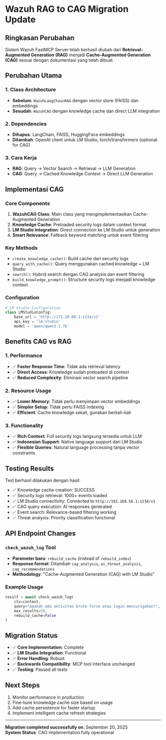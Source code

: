 # Wazuh RAG to CAG Migration Update

## Ringkasan Perubahan

Sistem Wazuh FastMCP Server telah berhasil diubah dari **Retrieval-Augmented Generation (RAG)** menjadi **Cache-Augmented Generation (CAG)** sesuai dengan dokumentasi yang telah dibuat.

## Perubahan Utama

### 1. Class Architecture
- **Sebelum**: `WazuhLangChainRAG` dengan vector store (FAISS) dan embeddings
- **Sesudah**: `WazuhCAG` dengan knowledge cache dan direct LLM integration

### 2. Dependencies
- **Dihapus**: LangChain, FAISS, HuggingFace embeddings
- **Ditambah**: OpenAI client untuk LM Studio, torch/transformers (optional for CAG)

### 3. Cara Kerja
- **RAG**: Query → Vector Search → Retrieval → LLM Generation
- **CAG**: Query → Cached Knowledge Context → Direct LLM Generation

## Implementasi CAG

### Core Components
1. **WazuhCAG Class**: Main class yang mengimplementasikan Cache-Augmented Generation
2. **Knowledge Cache**: Preloaded security logs dalam context format
3. **LM Studio Integration**: Direct connection ke LM Studio untuk generation
4. **Smart Relevance**: Fallback keyword matching untuk event filtering

### Key Methods
- `create_knowledge_cache()`: Build cache dari security logs
- `query_with_cache()`: Query menggunakan cached knowledge + LM Studio
- `search()`: Hybrid search dengan CAG analysis dan event filtering
- `build_knowledge_prompt()`: Structure security logs menjadi knowledge context

### Configuration
```python
# LM Studio Configuration
class LMStudioConfig:
    base_url = 'http://172.20.80.1:1234/v1'
    api_key = 'lm-studio' 
    model = 'qwen/qwen3-1.7b'
```

## Benefits CAG vs RAG

### 1. Performance
- ✅ **Faster Response Time**: Tidak ada retrieval latency
- ✅ **Direct Access**: Knowledge sudah preloaded di context
- ✅ **Reduced Complexity**: Eliminasi vector search pipeline

### 2. Resource Usage
- ✅ **Lower Memory**: Tidak perlu menyimpan vector embeddings
- ✅ **Simpler Setup**: Tidak perlu FAISS indexing
- ✅ **Efficient**: Cache knowledge sekali, gunakan berkali-kali

### 3. Functionality
- ✅ **Rich Context**: Full security logs langsung tersedia untuk LLM
- ✅ **Indonesian Support**: Native language support dari LM Studio
- ✅ **Flexible Queries**: Natural language processing tanpa vector constraints

## Testing Results

Test berhasil dilakukan dengan hasil:
- ✅ Knowledge cache creation: SUCCESS
- ✅ Security logs retrieval: 1000+ events loaded
- ✅ LM Studio connectivity: Connected to `http://192.168.56.1:1234/v1`
- ✅ CAG query execution: AI responses generated
- ✅ Event search: Relevance-based filtering working
- ✅ Threat analysis: Priority classification functional

## API Endpoint Changes

### `check_wazuh_log` Tool
- **Parameter baru**: `rebuild_cache` (instead of `rebuild_index`)
- **Response format**: Ditambah `cag_analysis`, `ai_threat_analysis`, `cag_recommendations`
- **Methodology**: "Cache-Augmented Generation (CAG) with LM Studio"

### Example Usage
```python
result = await check_wazuh_log(
    ctx=context,
    query="Apakah ada aktivitas brute-force atau login mencurigakan?",
    max_results=50,
    rebuild_cache=False
)
```

## Migration Status
- ✅ **Core Implementation**: Complete
- ✅ **LM Studio Integration**: Functional  
- ✅ **Error Handling**: Robust
- ✅ **Backwards Compatibility**: MCP tool interface unchanged
- ✅ **Testing**: Passed all tests

## Next Steps
1. Monitor performance in production
2. Fine-tune knowledge cache size based on usage
3. Add cache persistence for faster startup
4. Implement intelligent cache refresh strategies

---
**Migration completed successfully on**: September 20, 2025  
**System Status**: CAG implementation fully operational